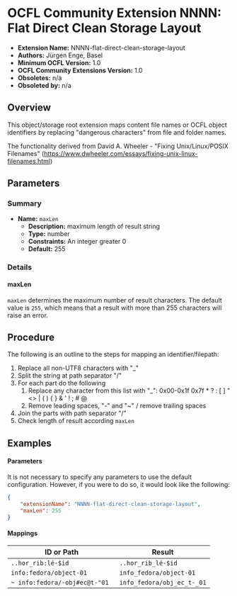 # OCFL Community Extension NNNN: Flat Direct Clean Storage Layout

* **Extension Name:** NNNN-flat-direct-clean-storage-layout
* **Authors:** Jürgen Enge, Basel
* **Minimum OCFL Version:** 1.0
* **OCFL Community Extensions Version:** 1.0
* **Obsoletes:** n/a
* **Obsoleted by:** n/a

## Overview

This object/storage root extension maps content file names or OCFL object identifiers by replacing "dangerous characters" from file and folder names.

The functionality derived from David A. Wheeler - "Fixing Unix/Linux/POSIX Filenames" (https://www.dwheeler.com/essays/fixing-unix-linux-filenames.html)

## Parameters

### Summary

* **Name:** `maxLen`
   * **Description:** maximum length of result string
   * **Type:** number
   * **Constraints:** An integer greater 0
   * **Default:** 255
  
### Details

#### maxLen

`maxLen` determines the maximum number of result characters.
The default value is `255`, which means that a result with more than 255 characters will raise an error.

## Procedure

The following is an outline to the steps for mapping an identifier/filepath:

1. Replace all non-UTF8 characters with "_"
2. Split the string at path separator "/"
3. For each part do the following
   1. Replace any character from this list with "_": 0x00-0x1f 0x7f * ? : [ ] " <> | ( ) { } & ' ! ; # @
   2. Remove leading spaces, "-" and "~" / remove trailing spaces
4. Join the parts with path separator "/"
5. Check length of result according `maxLen`

## Examples

#### Parameters

It is not necessary to specify any parameters to use the default configuration.
However, if you were to do so, it would look like the following:

```json
{
    "extensionName": "NNNN-flat-direct-clean-storage-layout",
    "maxLen": 255
}
```

#### Mappings
| ID or Path                     | Result                 |
|--------------------------------|------------------------|
| `..hor_rib:lé-$id`             | `..hor_rib_lé-$id` |
| `info:fedora/object-01`        | `info_fedora/object-01` |
| `~ info:fedora/-obj#ec@t-"01 ` | `info_fedora/obj_ec_t-_01` |
